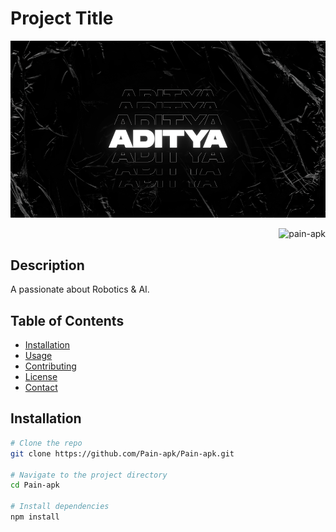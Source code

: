 # Project Title

![Project Image](https://github.com/Pain-apk/Pain-apk/blob/main/standard%20(1).gif)

<p align="right">
  <img src="https://komarev.com/ghpvc/?username=pain-apk&label=Profile%20views&color=0e75b6&style=flat" alt="pain-apk" />
</p>

## Description

A passionate about Robotics & AI.

## Table of Contents

- [Installation](#installation)
- [Usage](#usage)
- [Contributing](#contributing)
- [License](#license)
- [Contact](#contact)

## Installation

```sh
# Clone the repo
git clone https://github.com/Pain-apk/Pain-apk.git

# Navigate to the project directory
cd Pain-apk

# Install dependencies
npm install
